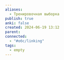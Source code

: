 ```yaml
---
aliases:
  - Тренировочная выборка
publish: true
anki: false
created: 2024-06-19 13:12
parent: 
connected:
  - "#обс/linking"
tags:
  - empty
---
```

